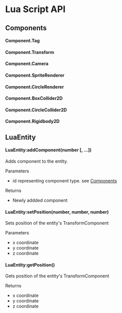 # Lua Script API

## Components
#### Component.Tag
#### Component.Transform
#### Component.Camera
#### Component.SpriteRenderer
#### Component.CircleRenderer
#### Component.BoxCollider2D
#### Component.CircleCollider2D
#### Component.Rigidbody2D

## LuaEntity
#### LuaEntity:addComponent(number [, ...])
Adds component to the entity.

Parameters
  - id representing component type. see [Components](#Components)

Returns
  - Newly addded component 

#### LuaEntity:setPosition(number, number, number)
Sets position of the entity's TransformComponent

Parameters
  - x coordinate
  - y coordinate
  - z coordinate

#### LuaEntity:getPosition()
Gets position of the entity's TransformComponent

Returns
  - x coordinate
  - y coordinate
  - z coordinate
